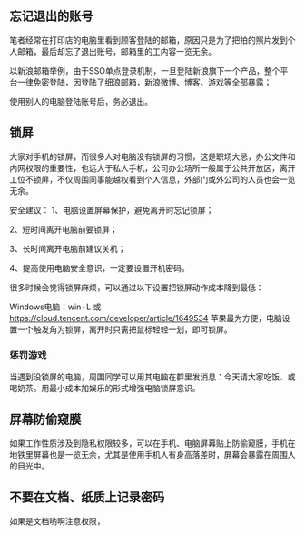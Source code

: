 ## 忘记退出的账号

笔者经常在打印店的电脑里看到顾客登陆的邮箱，原因只是为了把拍的照片发到个人邮箱，最后却忘了退出账号，邮箱里的工内容一览无余。

以新浪邮箱举例，由于SSO单点登录机制，一旦登陆新浪旗下一个产品，整个平台一律免密登陆，因登陆了细浪邮箱，新浪微博、博客、游戏等全部暴露；

使用别人的电脑登陆账号后，务必退出。

## 锁屏

大家对手机的锁屏，而很多人对电脑没有锁屏的习惯，这是职场大忌，办公文件和内网权限的重要性，也远大于私人手机，公司办公场所一般属于公共开放区，离开工位不锁屏，不仅周围同事能越权看到个人信息，外部门或外公司的人员也会一览无余。

安全建议：
1、电脑设置屏幕保护，避免离开时忘记锁屏；

2、短时间离开电脑前要锁屏；

3、长时间离开电脑前建议关机；

4、提高使用电脑安全意识，一定要设置开机密码。

很多时候会觉得锁屏麻烦，可以通过以下设置把锁屏动作成本降到最低：

Windows电脑：win+L 或 https://cloud.tencent.com/developer/article/1649534
苹果最为方便，电脑设置一个触发角为锁屏，离开时只需把鼠标轻轻一划，即可锁屏。

### 惩罚游戏

当遇到没锁屏的电脑，周围同学可以用其电脑在群里发消息：今天请大家吃饭、或喝奶茶。用最小成本加娱乐的形式增强电脑锁屏意识。

## 屏幕防偷窥膜

如果工作性质涉及到隐私权限较多，可以在手机、电脑屏幕贴上防偷窥膜，手机在地铁里屏幕也是一览无余，尤其是使用手机人有身高落差时，屏幕会暴露在周围人的目光中。


## 不要在文档、纸质上记录密码

如果是文档哟啊注意权限，
